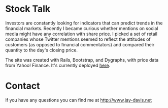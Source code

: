 # Stock Talk

Investors are constantly looking for indicators that can predict trends in the financial markets. Recently I became curious whether mentions on social media might have any correlation with share price. I picked a set of retail companies whose Twitter mentions seemed to reflect the attitudes of customers (as opposed to financial commentators) and compared their quantity to the day's closing price.

The site was created with Rails, Bootstrap, and Dygraphs, with price data from Yahoo! Finance. It's currently deployed [here](http://stocktalk.herokuapp.com).

# Contact

If you have any questions you can find me at http://www.jay-davis.net
